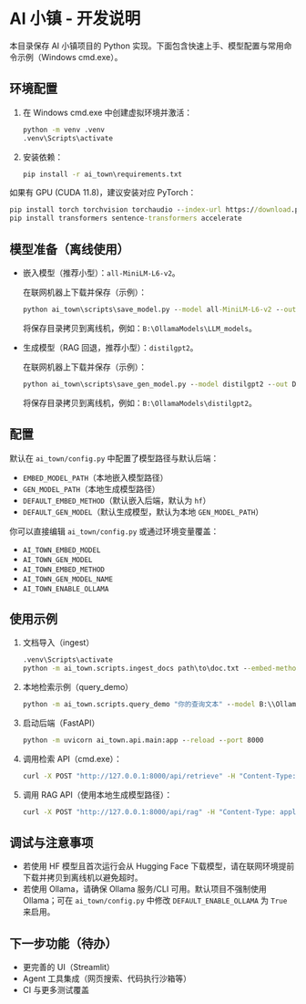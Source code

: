 # AI 小镇 - 开发说明

本目录保存 AI 小镇项目的 Python 实现。下面包含快速上手、模型配置与常用命令示例（Windows cmd.exe）。

## 环境配置

1. 在 Windows cmd.exe 中创建虚拟环境并激活：

   ```cmd
   python -m venv .venv
   .venv\Scripts\activate
   ```

2. 安装依赖：

   ```cmd
   pip install -r ai_town\requirements.txt
   ```

如果有 GPU (CUDA 11.8)，建议安装对应 PyTorch：

```cmd
pip install torch torchvision torchaudio --index-url https://download.pytorch.org/whl/cu118
pip install transformers sentence-transformers accelerate
```

## 模型准备（离线使用）

- 嵌入模型（推荐小型）：`all-MiniLM-L6-v2`。

  在联网机器上下载并保存（示例）：

  ```cmd
  python ai_town\scripts\save_model.py --model all-MiniLM-L6-v2 --out D:\models\all-MiniLM-L6-v2
  ```

  将保存目录拷贝到离线机，例如：`B:\OllamaModels\LLM_models`。

- 生成模型（RAG 回退，推荐小型）：`distilgpt2`。

  在联网机器上下载并保存（示例）：

  ```cmd
  python ai_town\scripts\save_gen_model.py --model distilgpt2 --out D:\models\distilgpt2
  ```

  将保存目录拷贝到离线机，例如：`B:\OllamaModels\distilgpt2`。

## 配置

默认在 `ai_town/config.py` 中配置了模型路径与默认后端：

- `EMBED_MODEL_PATH`（本地嵌入模型路径）
- `GEN_MODEL_PATH`（本地生成模型路径）
- `DEFAULT_EMBED_METHOD`（默认嵌入后端，默认为 `hf`）
- `DEFAULT_GEN_MODEL`（默认生成模型，默认为本地 `GEN_MODEL_PATH`）

你可以直接编辑 `ai_town/config.py` 或通过环境变量覆盖：

- `AI_TOWN_EMBED_MODEL`
- `AI_TOWN_GEN_MODEL`
- `AI_TOWN_EMBED_METHOD`
- `AI_TOWN_GEN_MODEL_NAME`
- `AI_TOWN_ENABLE_OLLAMA`

## 使用示例

1) 文档导入（ingest）

   ```cmd
   .venv\Scripts\activate
   python -m ai_town.scripts.ingest_docs path\to\doc.txt --embed-method hf --embed-model B:\\OllamaModels\\LLM_models --verbose
   ```

2) 本地检索示例（query_demo）

   ```cmd
   python -m ai_town.scripts.query_demo "你的查询文本" --model B:\\OllamaModels\\LLM_models --embed-method hf --topk 3
   ```

3) 启动后端（FastAPI）

   ```cmd
   python -m uvicorn ai_town.api.main:app --reload --port 8000
   ```

4) 调用检索 API（cmd.exe）：

   ```cmd
   curl -X POST "http://127.0.0.1:8000/api/retrieve" -H "Content-Type: application/json" -d "{\"query\":\"sample query text\"}"
   ```

5) 调用 RAG API（使用本地生成模型路径）：

   ```cmd
   curl -X POST "http://127.0.0.1:8000/api/rag" -H "Content-Type: application/json" -d "{\"query\":\"请基于证据回答：sample question\",\"gen_model\":\"B:\\\\OllamaModels\\\\distilgpt2\"}"
   ```

## 调试与注意事项

- 若使用 HF 模型且首次运行会从 Hugging Face 下载模型，请在联网环境提前下载并拷贝到离线机以避免超时。
- 若使用 Ollama，请确保 Ollama 服务/CLI 可用。默认项目不强制使用 Ollama；可在 `ai_town/config.py` 中修改 `DEFAULT_ENABLE_OLLAMA` 为 `True` 来启用。

## 下一步功能（待办）

- 更完善的 UI（Streamlit）
- Agent 工具集成（网页搜索、代码执行沙箱等）
- CI 与更多测试覆盖
